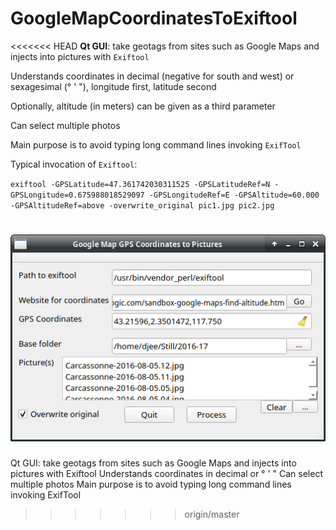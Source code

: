 # GoogleMapCoordinatesToExiftool
<<<<<<< HEAD
**Qt GUI**: take geotags from sites such as Google Maps and injects into pictures with `Exiftool`

Understands coordinates in decimal (negative for south and west) or sexagesimal (° ' "), longitude first, latitude second

Optionally, altitude (in meters) can be given as a third parameter

Can select multiple photos

Main purpose is to avoid typing long command lines invoking `ExifTool`

Typical invocation of `Exiftool`:

`exiftool -GPSLatitude=47.361742030311525 -GPSLatitudeRef=N -GPSLongitude=0.675988018529097 -GPSLongitudeRef=E -GPSAltitude=60.000 -GPSAltitudeRef=above -overwrite_original pic1.jpg pic2.jpg`

![](screenshot.png)
=======
Qt GUI: take geotags from sites such as Google Maps and injects into pictures with Exiftool
Understands coordinates in decimal or ° ' " 
Can select multiple photos
Main purpose is to avoid typing long command lines invoking ExifTool
>>>>>>> origin/master
